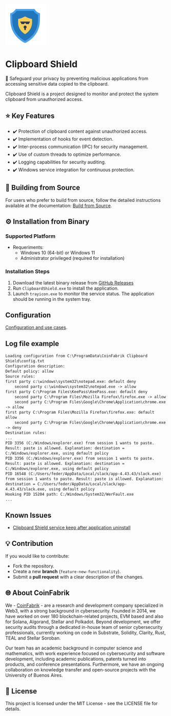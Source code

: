 <img src="./Installer/icons/app_icon.png" alt="ClipboardShield Logo" width="128" />

# Clipboard Shield

🔐 Safeguard your privacy by preventing malicious applications from accessing sensitive data copied to the clipboard.

Clipboard Shield is a project designed to monitor and protect the system clipboard from unauthorized access.

## ⭐️ Key Features
- ✔️ Protection of clipboard content against unauthorized access.
- ✔️ Implementation of hooks for event detection.
- ✔️ Inter-process communication (IPC) for security management.
- ✔️ Use of custom threads to optimize performance.
- ✔️ Logging capabilities for security auditing.
- ✔️ Windows service integration for continuous protection.

## 🔨 Building from Source

For users who prefer to build from source, follow the detailed instructions available at the documentation: [Build from Source](doc/BuildFromSource.md).

## ⚙️ Installation from Binary

### Supported Platform

* Requeriments:
  * Windows 10 (64-bit) or Windows 11
  * Administrator privileged (required for installation)
 
### Installation Steps   

1. Download the latest binary release from [GitHub Releases](https://github.com/CoinFabrik/ClipboardShield/releases) 
2. Run `ClipboardShield.exe` to install the application.
3. Launch `trayicon.exe` to monitor the service status. The application should be running in the system tray.

## Configuration
[Configuration and use cases](doc/Configuration.md).

## Log file example
```
Loading configuration from C:\ProgramData\CoinFabrik Clipboard Shield\config.txt
Configuration description:
Default policy: allow
Source rules:
first party c:\windows\system32\notepad.exe: default deny
    second party c:\windows\system32\notepad.exe -> allow
first party C:\Program Files\KeePass\KeePass.exe: default deny
    second party C:\Program Files\Mozilla Firefox\firefox.exe -> allow
    second party C:\Program Files\Google\Chrome\Application\chrome.exe -> allow
first party C:\Program Files\Mozilla Firefox\firefox.exe: default allow
    second party C:\Program Files\Google\Chrome\Application\chrome.exe -> deny
Destination rules:
...
PID 3356 (C:/Windows/explorer.exe) from session 1 wants to paste. Result: paste is allowed. Explanation: destination = C:/Windows/explorer.exe, using default policy
PID 3356 (C:/Windows/explorer.exe) from session 1 wants to paste. Result: paste is allowed. Explanation: destination = C:/Windows/explorer.exe, using default policy
PID 16548 (C:/Users/feder/AppData/Local/slack/app-4.43.43/slack.exe) from session 1 wants to paste. Result: paste is allowed. Explanation: destination = C:/Users/feder/AppData/Local/slack/app-4.43.43/slack.exe, using default policy
Hooking PID 15204 path: C:/Windows/System32/WerFault.exe
...
```
## Known Issues
* [Clipboard Shield service keep after application uninstall](https://github.com/CoinFabrik/ClipboardShield/issues/1)

## 💡 Contribution
If you would like to contribute:
- Fork the repository.
- Create a new **branch** (`feature-new-functionality`).
- Submit a **pull request** with a clear description of the changes.

## 🌐 About CoinFabrik 
We - [CoinFabrik](https://www.coinfabrik.com/) - are a research and development company specialized in Web3, with a strong background in cybersecurity. Founded in 2014, we have worked on over 180 blockchain-related projects, EVM based and also for Solana, Algorand, Stellar and Polkadot. Beyond development, we offer security audits through a dedicated in-house team of senior cybersecurity professionals, currently working on code in Substrate, Solidity, Clarity, Rust, TEAL and Stellar Soroban.

Our team has an academic background in computer science and mathematics, with work experience focused on cybersecurity and software development, including academic publications, patents turned into products, and conference presentations. Furthermore, we have an ongoing collaboration on knowledge transfer and open-source projects with the University of Buenos Aires.

## 📜 License
This project is licensed under the MIT License - see the LICENSE file for details.

